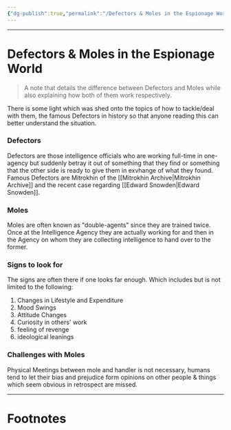 ```yaml
---
{"dg-publish":true,"permalink":"/Defectors & Moles in the Espionage World/"}
---
```



---
# Defectors & Moles in the Espionage World
> A note that details the difference between Defectors and Moles while also explaining how both of them work respectively. 

There is some light which was shed onto the topics of how to tackle/deal with them, the famous Defectors in history so that anyone reading this can better understand the situation.

### Defectors
Defectors are those intelligence officials who are working full-time in one-agency but suddenly betray it out of something that they find or something that the other side is ready to give them in exvhange of what they found. Famous Defectors are Mitrokhin of the [[Mitrokhin Archive\|Mitrokhin Archive]] and the recent case regarding [[Edward Snowden\|Edward Snowden]].

### Moles
Moles are often known as "double-agents" since they are trained twice. Once at the Intelligence Agency they are actually working for and then in the Agency on whom they are collecting intelligence to hand over to the former.

### Signs to look for
The signs are often there if one looks far enough. Which includes but is not limited to the following: 
1. Changes in Lifestyle and Expenditure
2. Mood Swings
3. Attitude Changes
4. Curiosity in others' work
5. feeling of revenge
6. ideological leanings

### Challenges with Moles
Physical Meetings between mole and handler is not necessary, humans tend to let their bias and prejudice form opinions on other people & things which seem obvious in retrospect are missed.

---
# Footnotes